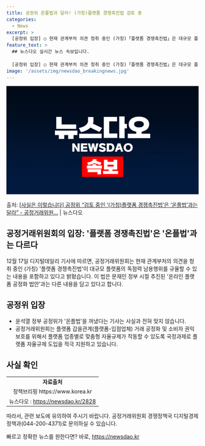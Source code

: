 ```yaml
---
title: 공정위 온플법과 달라! (가칭)플랫폼 경쟁촉진법 검토 중
categories:
  - News
excerpt: >
  [공정위 입장] ○ 현재 관계부처 의견 청취 중인 (가칭)「플랫폼 경쟁촉진법」은 대규모 플랫폼의 독점력 남용…
feature_text: >
  ## 뉴스다오 실시간 뉴스 속보입니다.

  [공정위 입장] ○ 현재 관계부처 의견 청취 중인 (가칭)「플랫폼 경쟁촉진법」은 대규모 플랫폼의 독점력 남용…
image: '/assets/img/newsdao_breakingnews.jpg'
---
```


![뉴스다오 속보](/assets/img/newsdao_breakingnews.jpg)

<p>출처: <a href="https://newsdao.kr/2828" rel="dofollow">[사실은 이렇습니다] 공정위 “검토 중인 ‘(가칭)플랫폼 경쟁촉진법’은 ‘온플법’과는 달라” - 공정거래위원…</a> | 뉴스다오</p>

<h2>공정거래위원회의 입장: '플랫폼 경쟁촉진법'은 '온플법'과는 다르다</h2>

<p data-ke-size="size16">12월 17일 디지털데일리 기사에 따르면, 공정거래위원회는 현재 관계부처의 의견을 청취 중인 (가칭) '플랫폼 경쟁촉진법'이 대규모 플랫폼의 독점력 남용행위를 규율할 수 있는 내용을 포함하고 있다고 밝혔습니다. 이 법은 문재인 정부 시절 추진된 '온라인 플랫폼 공정화 법안'과는 다른 내용을 담고 있다고 합니다.</p>

<h2 data-ke-size="size26">공정위 입장</h2>

<ul>
  <li>윤석열 정부 공정위가 '온플법'을 꺼냈다는 기사는 사실과 전혀 맞지 않습니다.</li>
  <li>공정거래위원회는 플랫폼 갑을관계(플랫폼-입점업체) 거래 공정화 및 소비자 권익 보호를 위해서 플랫폼 업종별로 맞춤형 자율규제가 작동할 수 있도록 국정과제로 플랫폼 자율규제 도입을 적극 지원하고 있습니다.</li>
</ul>

<h2 data-ke-size="size26">사실 확인</h2>

<table>
  <tr>
    <td style="text-align: center; height: 17px;"><b>자료출처</b></td>
  </tr>
  <tr>
    <td style="text-align: center; height: 17px;">정책브리핑 https://www.korea.kr</td>
  </tr>
  <tr>
    <td style="text-align: center; height: 17px;">뉴스다오 : <a href="https://newsdao.kr/2828">https://newsdao.kr/2828</a></td>
  </tr>
</table>

<p data-ke-size="size16">따라서, 관련 보도에 유의하여 주시기 바랍니다. 공정거래위원회 경쟁정책국 디지털경제정책과(044-200-4371)로 문의하실 수 있습니다.</p> 

빠르고 정확한 뉴스를 원한다면? 바로, <a href="https://newsdao.kr" rel="dofollow">https://newsdao.kr</a>


    
